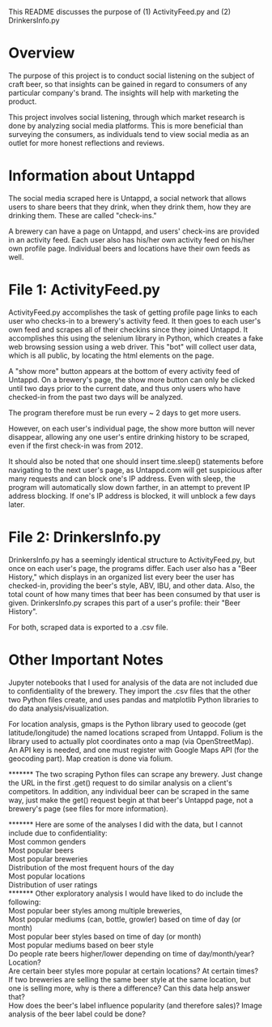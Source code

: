 This README discusses the purpose of (1) ActivityFeed.py and (2) DrinkersInfo.py

# Overview
The purpose of this project is to conduct social listening on the subject of craft beer,
so that insights can be gained in regard to consumers of any particular company's brand.
The insights will help with marketing the product.

This project involves social listening, through which market research is done by analyzing social media platforms.
This is more beneficial than surveying the consumers, as individuals tend to view
social media as an outlet for more honest reflections and reviews.

# Information about Untappd
The social media scraped here is Untappd, a social network that allows users to share beers
that they drink, when they drink them, how they are drinking them.
These are called "check-ins."

A brewery can have a page on Untappd, and users' check-ins are provided in an activity feed.
Each user also has his/her own activity feed on his/her own profile page.
Individual beers and locations have their own feeds as well.

# File 1: ActivityFeed.py
ActivityFeed.py accomplishes the task of getting profile page links to each user who checks-in to a brewery's activity feed.
It then goes to each user's own feed and scrapes all of their checkins since they joined Untappd.
It accomplishes this using the selenium library in Python, which creates a fake web browsing session using a web driver.
This "bot" will collect user data, which is all public, by locating the html elements on the page.

A "show more" button appears at the bottom of every activity feed of Untappd.
On a brewery's page, the show more button can only be clicked until two days prior to the current date, and thus
only users who have checked-in from the past two days will be analyzed.

The program therefore must be run every ~ 2 days to get more users.

However, on each user's individual page, the show more button will never disappear, allowing any one user's entire drinking history
to be scraped, even if the first check-in was from 2012.

It should also be noted that one should insert time.sleep() statements before navigating to the next user's page,
as Untappd.com will get suspicious after many requests and can block one's IP address. Even with sleep, the program
will automatically slow down farther, in an attempt to prevent IP address blocking.
If one's IP address is blocked, it will unblock a few days later.

# File 2: DrinkersInfo.py
DrinkersInfo.py has a seemingly identical structure to ActivityFeed.py, but once on each user's page, the programs differ.
Each user also has a "Beer History," which displays  in an organized list every beer the user has checked-in,
providing the beer's style, ABV, IBU, and other data.
Also, the total count of how many times that beer has been consumed by that user is given.
DrinkersInfo.py scrapes this part of a user's profile: their "Beer History".

For both, scraped data is exported to a .csv file.

# Other Important Notes
Jupyter notebooks that I used for analysis of the data are not included due to confidentiality of the brewery.
They import the .csv files that the other two Python files create, and uses pandas and matplotlib Python libraries
to do data analysis/visualization.

For location analysis, gmaps is the Python library used to geocode (get latitude/longitude) the named locations scraped from Untappd.
Folium is the library used to actually plot coordinates onto a map (via OpenStreetMap).
An API key is needed, and one must register with Google Maps API (for the geocoding part).
Map creation is done via folium.

******* The two scraping Python files can scrape any brewery. Just change the URL in the first .get()
request to do similar analysis on a client's competitors. In addition, any individual beer can be scraped in
the same way, just make the get() request begin at that beer's Untappd page, not a brewery's page (see files for more information).

******* Here are some of the analyses I did with the data, but I cannot include due to confidentiality:  
Most common genders  
Most popular beers  
Most popular breweries  
Distribution of the most frequent hours of the day  
Most popular locations  
Distribution of user ratings  
******* Other exploratory analysis I would have liked to do include the following:  
Most popular beer styles among multiple breweries,  
Most popular mediums (can, bottle, growler) based on time of day (or month)  
Most popular beer styles based on time of day (or month)  
Most popular mediums based on beer style  
Do people rate beers higher/lower depending on time of day/month/year? Location?  
Are certain beer styles more popular at certain locations? At certain times?  
If two breweries are selling the same beer style at the same location, but one is selling more, why is there a difference? Can this data help answer that?  
How does the beer's label influence popularity (and therefore sales)? Image analysis of the beer label could be done?  
